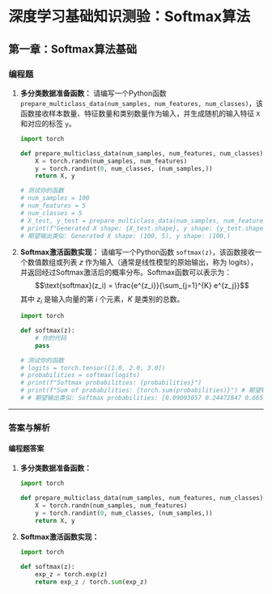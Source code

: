 # 深度学习基础知识测验：Softmax算法

## 第一章：Softmax算法基础

### 编程题

1.  **多分类数据准备函数：**
    请编写一个Python函数 `prepare_multiclass_data(num_samples, num_features, num_classes)`，该函数接收样本数量、特征数量和类别数量作为输入，并生成随机的输入特征 `X` 和对应的标签 `y`。

    ```python
    import torch

    def prepare_multiclass_data(num_samples, num_features, num_classes):
        X = torch.randn(num_samples, num_features)
        y = torch.randint(0, num_classes, (num_samples,))
        return X, y

    # 测试你的函数
    # num_samples = 100
    # num_features = 5
    # num_classes = 5
    # X_test, y_test = prepare_multiclass_data(num_samples, num_features, num_classes)
    # print(f"Generated X shape: {X_test.shape}, y shape: {y_test.shape}")
    # 期望输出类似: Generated X shape: (100, 5), y shape: (100,)
    ```

2.  **Softmax激活函数实现：**
    请编写一个Python函数 `softmax(z)`，该函数接收一个数值数组或列表 $z$ 作为输入（通常是线性模型的原始输出，称为 logits），并返回经过Softmax激活后的概率分布。Softmax函数可以表示为：
    $$\text{softmax}(z_i) = \frac{e^{z_i}}{\sum_{j=1}^{K} e^{z_j}}$$
    其中 $z_i$ 是输入向量的第 $i$ 个元素，$K$ 是类别的总数。

    ```python
    import torch

    def softmax(z):
        # 你的代码
        pass

    # 测试你的函数
    # logits = torch.tensor([1.0, 2.0, 3.0])
    # probabilities = softmax(logits)
    # print(f"Softmax probabilities: {probabilities}")
    # print(f"Sum of probabilities: {torch.sum(probabilities)}") # 期望输出接近 1.0
    # # 期望输出类似: Softmax probabilities: [0.09003057 0.24472847 0.66524096], Sum of probabilities: 1.0
    ```

---

### 答案与解析

#### 编程题答案

1.  **多分类数据准备函数：**

    ```python
    import torch

    def prepare_multiclass_data(num_samples, num_features, num_classes):
        X = torch.randn(num_samples, num_features)
        y = torch.randint(0, num_classes, (num_samples,))
        return X, y
    ```

2.  **Softmax激活函数实现：**

    ```python
    import torch

    def softmax(z):
        exp_z = torch.exp(z)
        return exp_z / torch.sum(exp_z)
    ``` 